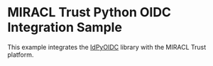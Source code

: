# MIRACL Trust Python OIDC Integration Sample

This example integrates the
[IdPyOIDC](https://idpy-oidc.readthedocs.io/en/latest/) library with the
MIRACL Trust platform.